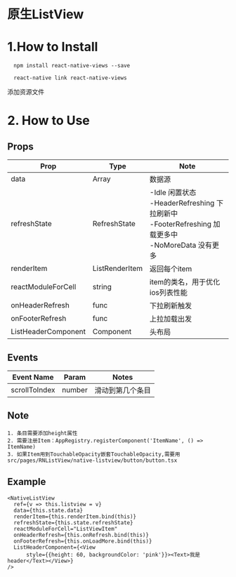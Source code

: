 # 原生ListView

# 1.How to Install


```
  npm install react-native-views --save

  react-native link react-native-views

```

添加资源文件

# 2. How to Use

## Props
| Prop | Type | Note |
|---|---|---|
| data | Array | 数据源
| refreshState | RefreshState | -Idle 闲置状态 <br/>-HeaderRefreshing 下拉刷新中 <br/>-FooterRefreshing 加载更多中 <br/>-NoMoreData 没有更多 |
| renderItem | ListRenderItem | 返回每个item
| reactModuleForCell | string | item的类名，用于优化ios列表性能
| onHeaderRefresh | func | 下拉刷新触发
| onFooterRefresh | func | 上拉加载出发
| ListHeaderComponent | Component | 头布局

## Events
| Event Name | Param | Notes |
|---|---|---|
| scrollToIndex   | number   | 滑动到第几个条目

## Note

```
1. 条目需要添加height属性
2. 需要注册Item：AppRegistry.registerComponent('ItemName', () => ItemName)
3. 如果Item用到TouchableOpacity嵌套TouchableOpacity,需要用 src/pages/RNListView/native-listview/button/button.tsx

```

## Example

```
<NativeListView
  ref={v => this.listview = v}
  data={this.state.data}
  renderItem={this.renderItem.bind(this)}
  refreshState={this.state.refreshState}
  reactModuleForCell="ListViewItem"
  onHeaderRefresh={this.onRefresh.bind(this)}
  onFooterRefresh={this.onLoadMore.bind(this)}
  ListHeaderComponent={<View
      style={{height: 60, backgroundColor: 'pink'}}><Text>我是header</Text></View>}
/>
```


